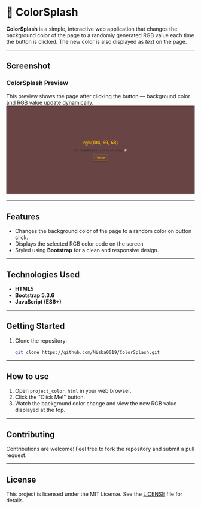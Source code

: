 # 🎨 ColorSplash

**ColorSplash** is a simple, interactive web application that changes the background color of the page to a randomly generated RGB value each time the button is clicked.
The new color is also displayed as *text* on the page.

---

## Screenshot
### ColorSplash Preview
This preview shows the page after clicking the button — background color and RGB value update dynamically.
![ColorSplash Preview](./assets/ColorSplash-preview.png)

---

## Features

- Changes the background color of the page to a random color on button click.
- Displays the selected RGB color code on the screen
- Styled using **Bootstrap** for a clean and responsive design.

---

## Technologies Used

- **HTML5**
- **Bootstrap 5.3.6**
- **JavaScript (ES6+)**

---

## Getting Started

1. Clone the repository:
    ```bash
    git clone https://github.com/Misba0019/ColorSplash.git
    ```

---

## How to use

1. Open `project_color.html` in your web browser.
2. Click the "Click Me!" button.
3. Watch the background color change and view the new RGB value displayed at the top.

---

## Contributing

Contributions are welcome! Feel free to fork the repository and submit a pull request.  

---

## License

This project is licensed under the MIT License. See the [LICENSE](LICENSE) file for details.
